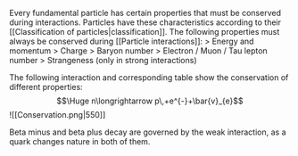 Every fundamental particle has certain properties that must be conserved during interactions. Particles have these characteristics according to their [[Classification of particles|classification]]. The following properties must always be conserved during [[Particle interactions]]:
\> Energy and momentum
\> Charge
\> Baryon number
\> Electron / Muon / Tau lepton number
\> Strangeness (only in strong interactions)

The following interaction and corresponding table show the conservation of different properties:
$$\Huge n\longrightarrow p\,+e^{-}+\bar{v}_{e}$$
![[Conservation.png|550]]


Beta minus and beta plus decay are governed by the weak interaction, as a quark changes nature in both of them.